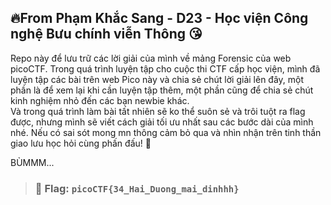 ## 🔥From Phạm Khắc Sang - D23 - Học viện Công nghệ Bưu chính viễn Thông 😘
Repo này để lưu trữ các lời giải của mình về mảng Forensic của web picoCTF.
Trong quá trình luyện tập cho cuộc thi CTF cấp học viện, mình đã luyện tập các bài trên web Pico này và chia sẻ chút lời giải lên đây, một phần là để xem lại khi cần luyện tập thêm, một phần cũng để chia sẻ chút kinh nghiệm nhỏ đến các bạn newbie khác.  
Và trong quá trình làm bài tất nhiên sẽ ko thể suôn sẻ và trôi tuột ra flag được, nhưng mình sẽ viết cách giải tối ưu nhất sau các bước dài của mình nhé. 
Nếu có sai sót mong mn thông cảm bỏ qua và nhìn nhận trên tinh thần giao lưu học hỏi cùng phấn đấu! 🫡  

BÙMMM...  

> ### 🎯 Flag: `picoCTF{34_Hai_Duong_mai_dinhhh}`
